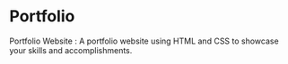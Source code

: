 # Portfolio
Portfolio Website :
A portfolio website using HTML and
CSS to showcase your skills and
accomplishments.
